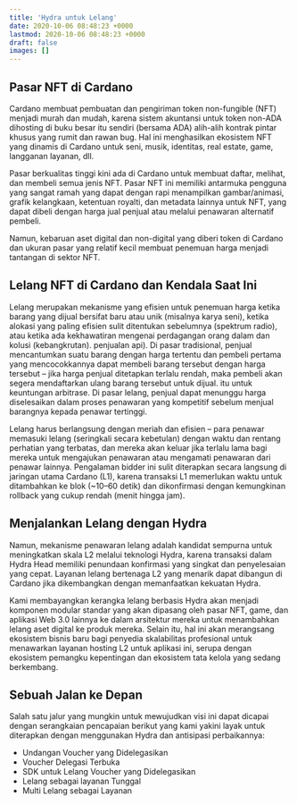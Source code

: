 ```yaml
---
title: 'Hydra untuk Lelang'
date: 2020-10-06 08:48:23 +0000
lastmod: 2020-10-06 08:48:23 +0000
draft: false
images: []
---
```


## Pasar NFT di Cardano

Cardano membuat pembuatan dan pengiriman token non-fungible (NFT) menjadi murah dan mudah, karena sistem akuntansi untuk token non-ADA dihosting di buku besar itu sendiri (bersama ADA) alih-alih kontrak pintar khusus yang rumit dan rawan bug. Hal ini menghasilkan ekosistem NFT yang dinamis di Cardano untuk seni, musik, identitas, real estate, game, langganan layanan, dll.

Pasar berkualitas tinggi kini ada di Cardano untuk membuat daftar, melihat, dan membeli semua jenis NFT. Pasar NFT ini memiliki antarmuka pengguna yang sangat ramah yang dapat dengan rapi menampilkan gambar/animasi, grafik kelangkaan, ketentuan royalti, dan metadata lainnya untuk NFT, yang dapat dibeli dengan harga jual penjual atau melalui penawaran alternatif pembeli.

Namun, kebaruan aset digital dan non-digital yang diberi token di Cardano dan ukuran pasar yang relatif kecil membuat penemuan harga menjadi tantangan di sektor NFT.

## Lelang NFT di Cardano dan Kendala Saat Ini

Lelang merupakan mekanisme yang efisien untuk penemuan harga ketika barang yang dijual bersifat baru atau unik (misalnya karya seni), ketika alokasi yang paling efisien sulit ditentukan sebelumnya (spektrum radio), atau ketika ada kekhawatiran mengenai perdagangan orang dalam dan kolusi (kebangkrutan). penjualan api). Di pasar tradisional, penjual mencantumkan suatu barang dengan harga tertentu dan pembeli pertama yang mencocokkannya dapat membeli barang tersebut dengan harga tersebut – jika harga penjual ditetapkan terlalu rendah, maka pembeli akan segera mendaftarkan ulang barang tersebut untuk dijual. itu untuk keuntungan arbitrase. Di pasar lelang, penjual dapat menunggu harga diselesaikan dalam proses penawaran yang kompetitif sebelum menjual barangnya kepada penawar tertinggi.

Lelang harus berlangsung dengan meriah dan efisien – para penawar memasuki lelang (seringkali secara kebetulan) dengan waktu dan rentang perhatian yang terbatas, dan mereka akan keluar jika terlalu lama bagi mereka untuk mengajukan penawaran atau mengamati penawaran dari penawar lainnya. Pengalaman bidder ini sulit diterapkan secara langsung di jaringan utama Cardano (L1), karena transaksi L1 memerlukan waktu untuk ditambahkan ke blok (~10–60 detik) dan dikonfirmasi dengan kemungkinan rollback yang cukup rendah (menit hingga jam).

## Menjalankan Lelang dengan Hydra

Namun, mekanisme penawaran lelang adalah kandidat sempurna untuk meningkatkan skala L2 melalui teknologi Hydra, karena transaksi dalam Hydra Head memiliki penundaan konfirmasi yang singkat dan penyelesaian yang cepat. Layanan lelang bertenaga L2 yang menarik dapat dibangun di Cardano jika dikembangkan dengan memanfaatkan kekuatan Hydra.

Kami membayangkan kerangka lelang berbasis Hydra akan menjadi komponen modular standar yang akan dipasang oleh pasar NFT, game, dan aplikasi Web 3.0 lainnya ke dalam arsitektur mereka untuk menambahkan lelang aset digital ke produk mereka. Selain itu, hal ini akan merangsang ekosistem bisnis baru bagi penyedia skalabilitas profesional untuk menawarkan layanan hosting L2 untuk aplikasi ini, serupa dengan ekosistem pemangku kepentingan dan ekosistem tata kelola yang sedang berkembang.

## Sebuah Jalan ke Depan

Salah satu jalur yang mungkin untuk mewujudkan visi ini dapat dicapai dengan serangkaian pencapaian berikut yang kami yakini layak untuk diterapkan dengan menggunakan Hydra dan antisipasi perbaikannya:

- Undangan Voucher yang Didelegasikan
- Voucher Delegasi Terbuka
- SDK untuk Lelang Voucher yang Didelegasikan
- Lelang sebagai layanan Tunggal
- Multi Lelang sebagai Layanan
